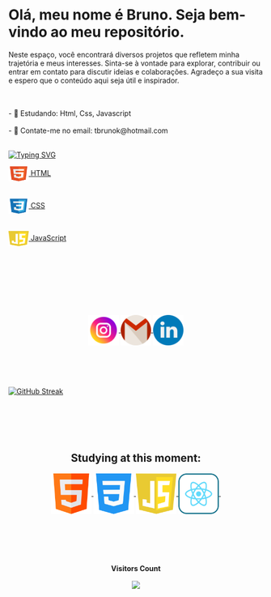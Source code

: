   <!-- Intro -->
<div>
<h1 align="left">Olá, meu nome é Bruno. Seja bem-vindo ao meu repositório.</h1>

<p align="left">
Neste espaço, você encontrará diversos projetos que refletem minha trajetória e meus interesses. Sinta-se à vontade para explorar, contribuir ou entrar em contato para discutir ideias e colaborações. Agradeço a sua visita e espero que o conteúdo aqui seja útil e inspirador.
</p>
  
<br/>
<br/>
- 🌱 Estudando: Html, Css, Javascript
<br/>
<br/>
- 📧 Contate-me no email: tbrunok@hotmail.com
<br/>
<br/>
</div>

  <!-- Html/Css/JavaScript Logo/links -->
<div align="left"> 

[![Typing SVG](https://readme-typing-svg.demolab.com?font=Fira+Code&weight=800&size=30&duration=3000&pause=500&random=false&width=435&lines=Linguagens)](https://git.io/typing-svg)

<div display-inline="block">
  <a href="https://developer.mozilla.org/pt-BR/docs/Web/HTML">
    <img align="center" alt="HTML" height="30" width="40" src="https://raw.githubusercontent.com/devicons/devicon/master/icons/html5/html5-original.svg">
    HTML
  </a>
</div>
  
<br/>
<br/>

<div display-inline="block">
  <a href="https://developer.mozilla.org/pt-BR/docs/Web/CSS">
    <img align="center" alt="CSS" height="30" width="40" src="https://raw.githubusercontent.com/devicons/devicon/master/icons/css3/css3-original.svg">
  CSS
  </a>
</div>
  
<br/>
<br/>

  <div display-inline="block">
    <a href="https://developer.mozilla.org/pt-BR/docs/Web/JavaScript">
      <img align="center" alt="JavaScript" height="30" width="40" src="https://raw.githubusercontent.com/TbrunoK/assets/7cebb9be52054916e59d77d71b1e3da87290d367/imagens-logo/javascript-1.svg">
    JavaScript
    </a>
  </div>
  
<br/>
<br/>

</div>

<br/>
<br/>

  <!--Text auto: intro -->
<div>
  


</div>

<br/>
<br/>
<br/>
<br/>

  <!--Social media-->
<div align="center"> 
  
  <a href="https://instagram.com/tbrunok" target="_blank">
    <img align="center" height="60" width="60" src="https://github.com/TbrunoK/assets/blob/main/mini-logo/Instagram.png">
  </a>


  <a href="mailto:tbrunok@hotmail.com">
    <img align="center"  height="60" width="60" src="https://github.com/TbrunoK/assets/blob/main/mini-logo/e-mail.png">
  </a>


  <a  href="https://www.linkedin.com/in/tbrunok/" target="_blank">
    <img align="center"  height="60" width="60" src="https://github.com/TbrunoK/assets/blob/main/mini-logo/linkedin.png">
  </a>

</div>

<br/>
<br/>
<br/>
<br/>

  <!--Streak-stats-->

 [![GitHub Streak](https://github-readme-streak-stats.herokuapp.com?user=tbrunok&theme=dark&locale=pt_BR&date_format=n%2Fj%5B%2FY%5D&card_width=900)](https://git.io/streak-stats)

<br/>
<br/>
<br/>
<br/>

   <!--Studying-->
<div align="center"> 
    
  <h2 align="center"> Studying at this moment: </h2>

  <a href="https://developer.mozilla.org/pt-BR/docs/Web/HTML">
   <img align="center" height="80" width="80" src="https://github.com/TbrunoK/assets/blob/main/imagens-logo/Html.png?raw=true">
  </a>
  

  <a href="https://developer.mozilla.org/pt-BR/docs/Web/CSS">
   <img align="center"  height="80" width="80" src="https://github.com/TbrunoK/assets/blob/main/imagens-logo/Css.png?raw=true">
  </a>

  <a href="https://developer.mozilla.org/pt-BR/docs/Web/JavaScript">
   <img align="center"  height="80" width="80" src="https://raw.githubusercontent.com/TbrunoK/assets/c7e0b542a1c269176cd7dd2be0a1675a13ed9b43/imagens-logo/javascript-1.svg">
  </a>
   

   <a href="https://developer.mozilla.org/en-US/docs/Learn/Tools_and_testing/Client-side_JavaScript_frameworks/React_getting_started">
   <img align="center" height="80" width="80" src="https://raw.githubusercontent.com/TbrunoK/assets/f72b7f23ba0c7197332f561e1264d95c8b7b3726/imagens-logo/react.svg">
   <a/>
   <img align="center">

</div>

<br/>
<br/>
<br/>
<br/>
<br/>
  <!--Graphic animation
<div align="center">
  <h2>Commits</h2>
 
  ![Ashutosh's github activity graph](https://ssr-contributions-svg.vercel.app/_/TbrunoK?chart=3dbar&gap=0.6&scale=2&gradient=true&flatten=2&animation=mess&animation_duration=4&animation_loop=true&format=svg&weeks=30&theme=green&dark=true) -->
 
</div>

<br/>
<br/>

<div align="center">
  
<br/>
<br/>
<br/>
<br/>
  <!--Visitors-->
  <p align="center"><b>Visitors Count</b></p> 
  
  <p align="center"><img align="center" src="https://visit-counter.vercel.app/counter.png?page=https%3A%2F%2Fgithub.com%2Ftbrunok&s=50&c=db006a&bg=00000000&no=7&ff=digi&tb=Visits%3A++&ta=" /></p> 
<br>
</div>





